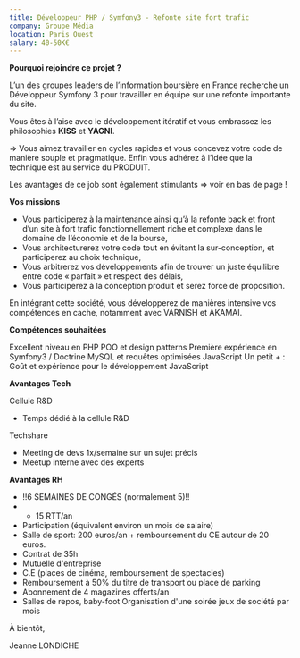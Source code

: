 ```yaml
---
title: Développeur PHP / Symfony3 - Refonte site fort trafic
company: Groupe Média
location: Paris Ouest
salary: 40-50K€
---
```


<strong>Pourquoi rejoindre ce projet ?</strong>

L’un des groupes leaders de l’information boursière en France recherche un Développeur Symfony 3 pour travailler en équipe sur une refonte importante du site.

Vous êtes à l’aise avec le développement itératif et vous embrassez les philosophies <strong>KISS</strong> et <strong>YAGNI</strong>.

=> Vous aimez travailler en cycles rapides et vous concevez votre code de manière souple et pragmatique.
Enfin vous adhérez à l’idée que la technique est au service du PRODUIT.

Les avantages de ce job sont également stimulants => voir en bas de page !

<strong>Vos missions</strong>

- Vous participerez à la maintenance ainsi qu’à la refonte back et front d’un site à fort trafic fonctionnellement riche et complexe dans le domaine de l‘économie et de la bourse,
- Vous architecturerez votre code tout en évitant la sur-conception, et participerez au choix technique,
- Vous arbitrerez vos développements afin de trouver un juste équilibre entre code « parfait » et respect des délais,
- Vous participerez à la conception produit et serez force de proposition.
 
 
En intégrant cette société, vous développerez de manières intensive vos compétences en cache, notamment avec VARNISH et AKAMAI.

<strong>Compétences souhaitées</strong>

Excellent niveau en PHP
POO et design patterns
Première expérience en Symfony3 / Doctrine
MySQL et requêtes optimisées
JavaScript
Un petit + : Goût et expérience pour le développement JavaScript

<strong>Avantages Tech</strong>

Cellule R&D
 
- Temps dédié à la cellule R&D
 
Techshare
 
- Meeting de devs 1x/semaine sur un sujet précis 
- Meetup interne avec des experts

<strong>Avantages RH </strong>
 
- !!6 SEMAINES DE CONGÉS (normalement 5)!!
- + 15 RTT/an
- Participation (équivalent environ un mois de salaire)
- Salle de sport: 200 euros/an + remboursement du CE autour de 20 euros.
- Contrat de 35h
- Mutuelle d'entreprise
- C.E (places de cinéma, remboursement de spectacles)
- Remboursement à 50% du titre de transport ou place de parking
- Abonnement de 4 magazines offerts/an
- Salles de repos, baby-foot
Organisation d'une soirée jeux de société par mois


À bientôt,

Jeanne LONDICHE
